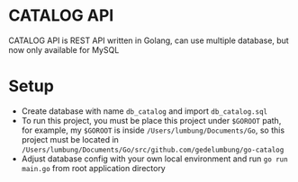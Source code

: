 # CATALOG API
CATALOG API is REST API written in Golang, can use multiple database, but now only available for MySQL

# Setup

- Create database with name `db_catalog` and import `db_catalog.sql`
- To run this project, you must be place this project under `$GOROOT` path, for example, my `$GOROOT` is inside `/Users/lumbung/Documents/Go`, so this project must be located in `/Users/lumbung/Documents/Go/src/github.com/gedelumbung/go-catalog`
- Adjust database config with your own local environment and run `go run main.go` from root application directory

